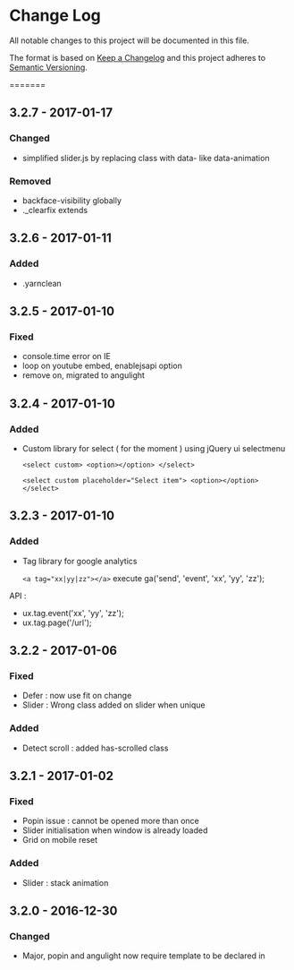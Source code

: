 # Change Log
All notable changes to this project will be documented in this file.

The format is based on [Keep a Changelog](http://keepachangelog.com/) 
and this project adheres to [Semantic Versioning](http://semver.org/).

=======

## 3.2.7 - 2017-01-17 ##
### Changed
- simplified slider.js by replacing class with data- like data-animation
### Removed
- backface-visibility globally
- ._clearfix extends

## 3.2.6 - 2017-01-11 ##
### Added
- .yarnclean

## 3.2.5 - 2017-01-10 ##
### Fixed
- console.time error on IE
- loop on youtube embed, enablejsapi option
- remove on, migrated to angulight

## 3.2.4 - 2017-01-10 ##
### Added
* Custom library for select ( for the moment ) using jQuery ui selectmenu

    `<select custom>
      <option></option>
    </select>`
    
    `<select custom placeholder="Select item">
      <option></option>
    </select>`

## 3.2.3 - 2017-01-10 ##
### Added
* Tag library for google analytics

    `<a tag="xx|yy|zz"></a>` execute ga('send', 'event', 'xx', 'yy', 'zz');

API :  
- ux.tag.event('xx', 'yy', 'zz');
- ux.tag.page('/url');

## 3.2.2 - 2017-01-06 ##
### Fixed
* Defer : now use fit on change
* Slider : Wrong class added on slider when unique
### Added
* Detect scroll : added has-scrolled class

## 3.2.1 - 2017-01-02 ##
### Fixed
* Popin issue : cannot be opened more than once
* Slider initialisation when window is already loaded
* Grid on mobile reset
### Added
* Slider : stack animation

## 3.2.0 - 2016-12-30 ##
### Changed
* Major, popin and angulight now require template to be declared in <script type="text/template"> to solve SEO issues

## 3.1.9 - 2016-12-29 ##
### Fixed
* Wrong popin id usage

## 3.1.8 - 2016-12-28 ##
### Fixed
* Broken map clusters cleaning

## 3.1.7 - 2016-12-22 ##
### Fixed
* Defer not working

## 3.1.6 - 2016-12-19 ##
### Fixed
* Detect scroll : Wrong offset detection when using css transform

## 3.1.5 - 2016-12-19 ##
### Added
* Map now handle clusters

## 3.1.4 - 2016-12-19 ##
### Added
* Added AGPL-3 License
* Added authors to project

## 3.1.3 - 2016-12-18 ##
### Added
* draw hover animation

## 3.1.2 - 2016-12-18 ##
### Fixed
* Gulp Backward compatibility

## 3.1.1 - 2016-12-18 ##
### Updated
* popin.js - create a new instance of UXPopin each time
### Added
* window.sanitize utils fonction

## 3.1.0 - 2016-12-16 ##
### Updated
* builder.yml organization, script and template are separated
* See builder.yml.sample as reference
### Added
* style options in builder.yml to handle css browser prefix compatibility

## 3.0.4 - 2016-12-14 ##
### Fixed
* on demand resize function
### Updated
* jquery.touchSwipe.js to 1.6.18 and re-integrated in polyfill folder

## 3.0.5 - 2016-12-14 ##
### Fixed
* on demand resize function
### Updated
* jquery.touchSwipe.js to 1.6.18 and re-integrated in polyfill folder


## 3.0.4 - 2016-12-07 ##
### Updated
* UXSlider - ux-slider.updated is now triggered on the slider itself
### Added
* SCSS - transition library to allow data-transition-delay


## 3.0.3 - 2016-12-07 ##
* Public release


## 3.0.2 - 2016-11-18 ##
### Removed ###
* mod-- modernizr class prefix + reduced feature detection ( removed svg, canvas, video ...)
### Added ###
* Object position now supported 

      <img src="" object-fit="cover" object-position="bottom left">


## 3.0.1 - 2016-11-10 ##
### Added ###
* Compilation and minification of assets files to web folder.
### Fixed ###
* Clean is now del.sync to avoid compilation collision


## 3.0.0 - 2016-11-08 ##
### Updated ###
* Refracting folder names
* Composer.json
* Paths retrieval and configuration now using YAML syntax.
### Fixed ###
* Template compilation
* Slider autoplay
* DOM Compiler


## 2.3.2 - 2016-10-03 ##
### Fixed ###
* Old angular version compatibility

## 2.3.1 - 2016-10-03 ##
### Fixed ###
* Fit issue

## 2.3.0 - 2016-10-03 ##
### Changed ###
* scroll-to duration now configurable by link
* renamed all UI to UX, all ui- to ux- to remove jQuery UI compatibility issue
* remove ui-slider, now use slider directly
### Fixed ###
* Fixed dom compiler angular directive timeout issue
* Fixed onDemand angular loading issue
* Fixed Activation angular loading issue

## 2.2.9 - 2016-09-30 ##
### Added ###
* mq function for Modernizr
### Changed
* Framework auto-detection for path settings.

## 2.2.8  - 2016-10-03 ##
### Fixed ###
* Path: tmp path was wrong
* app.debug compiler errors
* Gulp prod compile now compress css and js without .min
### Added ###
* enter on popin and toggle handlers
* mq function for Modernizr
### Changed
* UISlider is now UXSlider, other lib will be changed too

## 2.2.7  - 2016-09-28 ##
### Fixed ###
* Animation library : remove data-animation on ended to allow transition

## 2.2.6  - 2016-09-26 ##
### Fixed ###
* Version prb

## 2.2.5  - 2016-09-26 ##
### Changed ###
* added srcset Modernizr detection
### Fixed ###
* Fit bug on IE
* Dom Compiler Angular compatibility ( still need work )
* Angular dom compilation for popin
### Added ###
* srcset polyfill for IE

## 2.2.4  - 2016-09-15 ##
### Added ###
* Added template compilation condition from app.front.config : "compile": true|false

## 2.2.3  - 2016-09-15 ##
### Changed ###
* Update node modules

## 2.2.2  - 2016-09-13 ##
### Added ###
* Linting task with Google Javascript standards ( usage of ESLint )

## 2.2.1  - 2016-09-16 ##
### Added ###
* Unit tests supports with Jasmine
  * JQuery initialize

## 2.2.0  - 2016-08-10 ##
### Added ###
* added create ( block and component ) task
* new dependency fs-path

## 2.1.0  - 2016-08-10 ##
### Added ###

* Arguments addition:
    * --production | -p : Enable assets compression
    * --no-watch        : Disable src assets watching
    * --framework 'name'      : Specific framework behavior ( rocket, silex, wordpress )
    * --theme 'name' : Specific theme behavior
* added protect html attribute to write inline twig ex :

        <input protect="{{ required ? 'required' }}">

### Changed ###

* Environment can now be set as environment variable.

## 2.0.0  - 2016-07-27 ##
### Changed ###
* removed from core module

## 1.5.0  - 2016-07-18 ##
### Changed ###

 * moved gulpfiles and package to core, added builder symlink
 
## 1.4.0  - 2016-06-24 ##
### Added ###
 * unity test
 * Rocket html compiler

### Changed ###
 * refractoring, partialing
 
## 1.3.0  - 2016-06-08 ##
### Added ###
 * added front.config parsing
 
## 1.2.0  - 2016-05-12 ##
### Added ###
* gulp-css-globbing to allow @import '*'

### Changed ###

 * changed gulp-ruby-sass to gulp-sass
